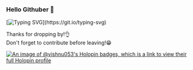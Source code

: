### Hello Githuber 👋

[![Typing SVG](https://readme-typing-svg.demolab.com?font=Fira+Code&size=25&duration=2000&pause=1000&color=F7B524&random=false&width=435&lines=Hello+Githuber!;Thanks+for+dropping+by...;I'm+Vishnu;Don't+forget+to+contribute+before+leaving!)](https://git.io/typing-svg)

Thanks for dropping by!👌
<br/>
Don't forget to contribute before leaving!😁

[![An image of @vishnu053's Holopin badges, which is a link to view their full Holopin profile](https://holopin.me/vishnu053)](https://holopin.io/@vishnu053)

